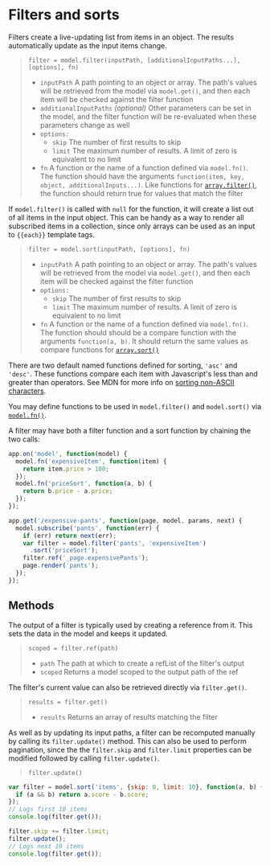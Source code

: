 # Filters and sorts

Filters create a live-updating list from items in an object. The results automatically update as the input items change.

> `filter = model.filter(inputPath, [additionalInputPaths...], [options], fn)`
> * `inputPath` A path pointing to an object or array. The path's values will be retrieved from the model via `model.get()`, and then each item will be checked against the filter function
> * `additionalInputPaths` *(optional)* Other parameters can be set in the model, and the filter function will be re-evaluated when these parameters change as well
> * `options:`
>   * `skip` The number of first results to skip
>   * `limit` The maximum number of results. A limit of zero is equivalent to no limit
> * `fn` A function or the name of a function defined via `model.fn()`. The function should have the arguments `function(item, key, object, additionalInputs...)`. Like functions for [`array.filter()`](https://developer.mozilla.org/en-US/docs/Web/JavaScript/Reference/Global_Objects/Array/filter), the function should return true for values that match the filter

If `model.filter()` is called with `null` for the function, it will create a list out of all items in the input object. This can be handy as a way to render all subscribed items in a collection, since only arrays can be used as an input to `{{each}}` template tags.

> `filter = model.sort(inputPath, [options], fn)`
> * `inputPath` A path pointing to an object or array. The path's values will be retrieved from the model via `model.get()`, and then each item will be checked against the filter function
> * `options:`
>   * `skip` The number of first results to skip
>   * `limit` The maximum number of results. A limit of zero is equivalent to no limit
> * `fn` A function or the name of a function defined via `model.fn()`. The function should should be a compare function with the arguments `function(a, b)`. It should return the same values as compare functions for [`array.sort()`](https://developer.mozilla.org/en-US/docs/Web/JavaScript/Reference/Global_Objects/Array/sort)

There are two default named functions defined for sorting, `'asc'` and `'desc'`. These functions compare each item with Javascript's less than and greater than operators. See MDN for more info on [sorting non-ASCII characters](https://developer.mozilla.org/en-US/docs/Web/JavaScript/Reference/Global_Objects/Array/sort#Sorting_non-ASCII_characters).

You may define functions to be used in `model.filter()` and `model.sort()` via [`model.fn()`](functions#named-functions).

A filter may have both a filter function and a sort function by chaining the two calls:

```js
app.on('model', function(model) {
  model.fn('expensiveItem', function(item) {
    return item.price > 100;
  });
  model.fn('priceSort', function(a, b) {
    return b.price - a.price;
  });
});

app.get('/expensive-pants', function(page, model, params, next) {
  model.subscribe('pants', function(err) {
    if (err) return next(err);
    var filter = model.filter('pants', 'expensiveItem')
      .sort('priceSort');
    filter.ref('_page.expensivePants');
    page.render('pants');
  });
});
```

## Methods

The output of a filter is typically used by creating a reference from it. This sets the data in the model and keeps it updated.

> `scoped = filter.ref(path)`
> * `path` The path at which to create a refList of the filter's output
> * `scoped` Returns a model scoped to the output path of the ref

The filter's current value can also be retrieved directly via `filter.get()`.

> `results = filter.get()`
> * `results` Returns an array of results matching the filter

As well as by updating its input paths, a filter can be recomputed manually by calling its `filter.update()` method. This can also be used to perform pagination, since the the `filter.skip` and `filter.limit` properties can be modified followed by calling `filter.update()`.

> `filter.update()`

```js
var filter = model.sort('items', {skip: 0, limit: 10}, function(a, b) {
  if (a && b) return a.score - b.score;
});
// Logs first 10 items
console.log(filter.get());

filter.skip += filter.limit;
filter.update();
// Logs next 10 items
console.log(filter.get());
```
